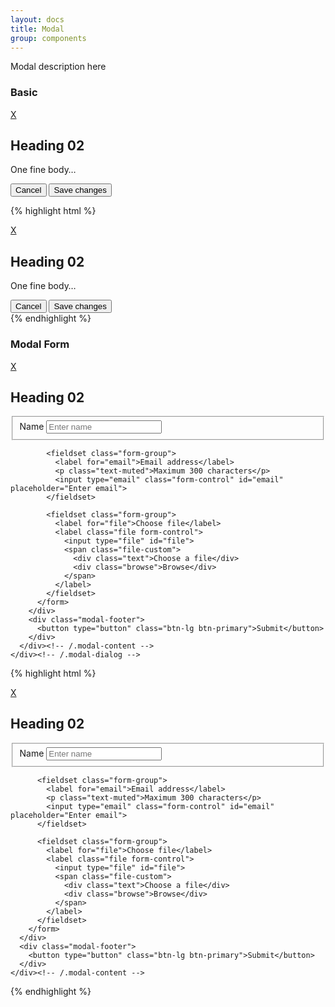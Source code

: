 ```yaml
---
layout: docs
title: Modal
group: components
---
```


Modal description here

### Basic

<div class="bd-example bd-example-modal">
  <div class="modal">
    <div class="modal-dialog" role="document">
      <div class="modal-content">
        <div class="close">
          <a href="#" data-dismiss="modal">X</a>
        </div>
        <div class="modal-header">
          <h2>Heading 02</h2>
        </div>
        <div class="modal-body">
          <p>One fine body&hellip;</p>
        </div>
        <div class="modal-footer">
          <button type="button" class="btn btn-secondary" data-dismiss="modal">Cancel</button>
          <button type="button" class="btn btn-primary">Save changes</button>
        </div>
      </div><!-- /.modal-content -->
    </div><!-- /.modal-dialog -->
  </div><!-- /.modal -->
</div>

{% highlight html %}
<div class="modal fade">
  <div class="modal-dialog" role="document">
    <div class="modal-content">
      <div class="close">
        <a href="#" data-dismiss="modal">X</a>
      </div>
      <div class="modal-header">
        <h2>Heading 02</h2>
      </div>
      <div class="modal-body">
        <p>One fine body&hellip;</p>
      </div>
      <div class="modal-footer">
        <button type="button" class="btn btn-secondary" data-dismiss="modal">Cancel</button>
        <button type="button" class="btn btn-primary">Save changes</button>
      </div>
    </div><!-- /.modal-content -->
  </div><!-- /.modal-dialog -->
</div><!-- /.modal -->
{% endhighlight %}

### Modal Form

<div class="bd-example bd-example-modal">
  <div class="modal">
    <div class="modal-dialog" role="document">
      <div class="modal-content">
        <div class="close">
          <a href="#" data-dismiss="modal">X</a>
        </div>
        <div class="modal-header">
          <h2>Heading 02</h2>
        </div>
        <div class="modal-body">
          <form>
            <fieldset class="form-group">
              <label for="name">Name</label>
              <input type="text" class="form-control" id="name" placeholder="Enter name">
            </fieldset>

            <fieldset class="form-group">
              <label for="email">Email address</label>
              <p class="text-muted">Maximum 300 characters</p>
              <input type="email" class="form-control" id="email" placeholder="Enter email">
            </fieldset>

            <fieldset class="form-group">
              <label for="file">Choose file</label>
              <label class="file form-control">
                <input type="file" id="file">
                <span class="file-custom">
                  <div class="text">Choose a file</div>
                  <div class="browse">Browse</div>
                </span>
              </label>
            </fieldset>
          </form>
        </div>
        <div class="modal-footer">
          <button type="button" class="btn-lg btn-primary">Submit</button>
        </div>
      </div><!-- /.modal-content -->
    </div><!-- /.modal-dialog -->
  </div><!-- /.modal -->
</div>

{% highlight html %}
<div class="modal fade">
  <div class="modal-dialog" role="document">
    <div class="modal-content">
      <div class="close">
        <a href="#" data-dismiss="modal">X</a>
      </div>
      <div class="modal-header">
        <h2>Heading 02</h2>
      </div>
      <div class="modal-body">
        <form>
          <fieldset class="form-group">
            <label for="name">Name</label>
            <input type="text" class="form-control" id="name" placeholder="Enter name">
          </fieldset>

          <fieldset class="form-group">
            <label for="email">Email address</label>
            <p class="text-muted">Maximum 300 characters</p>
            <input type="email" class="form-control" id="email" placeholder="Enter email">
          </fieldset>

          <fieldset class="form-group">
            <label for="file">Choose file</label>
            <label class="file form-control">
              <input type="file" id="file">
              <span class="file-custom">
                <div class="text">Choose a file</div>
                <div class="browse">Browse</div>
              </span>
            </label>
          </fieldset>
        </form>
      </div>
      <div class="modal-footer">
        <button type="button" class="btn-lg btn-primary">Submit</button>
      </div>
    </div><!-- /.modal-content -->
  </div><!-- /.modal-dialog -->
</div><!-- /.modal -->
{% endhighlight %}
